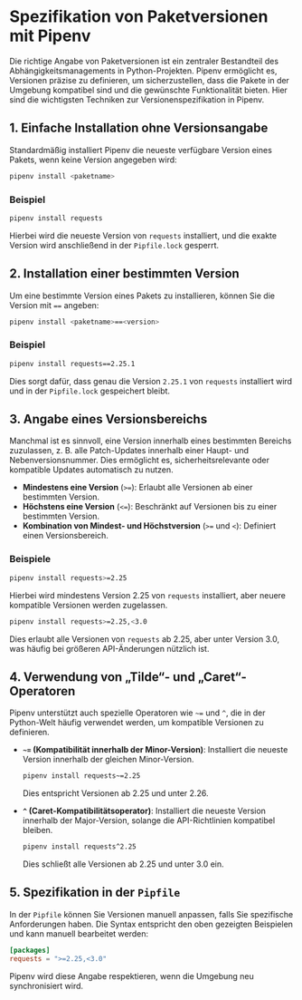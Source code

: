 # Spezifikation von Paketversionen mit Pipenv

Die richtige Angabe von Paketversionen ist ein zentraler Bestandteil des Abhängigkeitsmanagements in Python-Projekten. Pipenv ermöglicht es, Versionen präzise zu definieren, um sicherzustellen, dass die Pakete in der Umgebung kompatibel sind und die gewünschte Funktionalität bieten. Hier sind die wichtigsten Techniken zur Versionenspezifikation in Pipenv.

## 1. Einfache Installation ohne Versionsangabe

Standardmäßig installiert Pipenv die neueste verfügbare Version eines Pakets, wenn keine Version angegeben wird:

```bash
pipenv install <paketname>
```

### Beispiel

```bash
pipenv install requests
```

Hierbei wird die neueste Version von `requests` installiert, und die exakte Version wird anschließend in der `Pipfile.lock` gesperrt.

## 2. Installation einer bestimmten Version

Um eine bestimmte Version eines Pakets zu installieren, können Sie die Version mit `==` angeben:

```bash
pipenv install <paketname>==<version>
```

### Beispiel

```bash
pipenv install requests==2.25.1
```

Dies sorgt dafür, dass genau die Version `2.25.1` von `requests` installiert wird und in der `Pipfile.lock` gespeichert bleibt.

## 3. Angabe eines Versionsbereichs

Manchmal ist es sinnvoll, eine Version innerhalb eines bestimmten Bereichs zuzulassen, z. B. alle Patch-Updates innerhalb einer Haupt- und Nebenversionsnummer. Dies ermöglicht es, sicherheitsrelevante oder kompatible Updates automatisch zu nutzen.

- **Mindestens eine Version** (`>=`): Erlaubt alle Versionen ab einer bestimmten Version.
- **Höchstens eine Version** (`<=`): Beschränkt auf Versionen bis zu einer bestimmten Version.
- **Kombination von Mindest- und Höchstversion** (`>=` und `<`): Definiert einen Versionsbereich.

### Beispiele

```bash
pipenv install requests>=2.25
```

Hierbei wird mindestens Version 2.25 von `requests` installiert, aber neuere kompatible Versionen werden zugelassen.

```bash
pipenv install requests>=2.25,<3.0
```

Dies erlaubt alle Versionen von `requests` ab 2.25, aber unter Version 3.0, was häufig bei größeren API-Änderungen nützlich ist.

## 4. Verwendung von „Tilde“- und „Caret“-Operatoren

Pipenv unterstützt auch spezielle Operatoren wie `~=` und `^`, die in der Python-Welt häufig verwendet werden, um kompatible Versionen zu definieren.

- **`~=` (Kompatibilität innerhalb der Minor-Version)**: Installiert die neueste Version innerhalb der gleichen Minor-Version.
  
  ```bash
  pipenv install requests~=2.25
  ```
  
  Dies entspricht Versionen ab 2.25 und unter 2.26.

- **`^` (Caret-Kompatibilitätsoperator)**: Installiert die neueste Version innerhalb der Major-Version, solange die API-Richtlinien kompatibel bleiben.

  ```bash
  pipenv install requests^2.25
  ```

  Dies schließt alle Versionen ab 2.25 und unter 3.0 ein.

## 5. Spezifikation in der `Pipfile`

In der `Pipfile` können Sie Versionen manuell anpassen, falls Sie spezifische Anforderungen haben. Die Syntax entspricht den oben gezeigten Beispielen und kann manuell bearbeitet werden:

```toml
[packages]
requests = ">=2.25,<3.0"
```

Pipenv wird diese Angabe respektieren, wenn die Umgebung neu synchronisiert wird.
